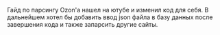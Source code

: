 Гайд по парсингу Ozon'а нашел на ютубе и изменил код для себя.  В дальнейшем хотел бы добавить ввод json файла в базу данных после завершения кода и также запарсить другие сайты.
